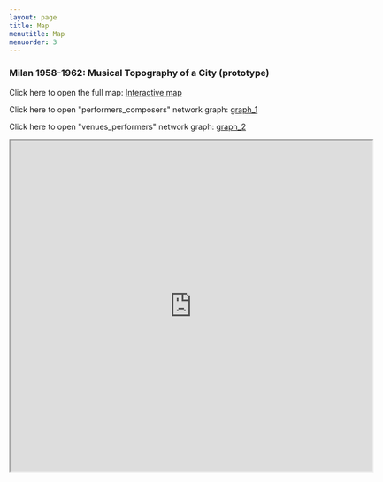 ```yaml
---
layout: page
title: Map
menutitle: Map
menuorder: 3
---
```


### Milan 1958-1962: Musical Topography of a City (prototype)

Click here to open the full map: [Interactive map](https://martinnicastro.github.io/export_2.html)

Click here to open "performers_composers" network graph: [graph_1](https://martinnicastro.github.io/compositori_musicisti3.svg)

Click here to open "venues_performers" network graph: [graph_2](https://martinnicastro.github.io/spazi_musicisti_nomi.svg)

<iframe src="https://martinnicastro.github.io/export_2.html" width="130%" height="600"></iframe>
